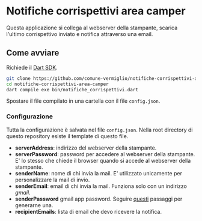 # Notifiche corrispettivi area camper

Questa applicazione si collega al webserver della stampante, scarica l'ultimo corrispettivo inviato e notifica attraverso una email.

## Come avviare

Richiede il [Dart SDK](https://dart.dev/get-dart).

```bash
git clone https://github.com/comune-vermiglio/notifiche-corrispettivi-area-camper.git
cd notifiche-corrispettivi-area-camper
dart compile exe bin/notifiche_corrispettivi.dart
```

Spostare il file compilato in una cartella con il file `config.json`.

### Configurazione

Tutta la configurazione è salvata nel file `config.json`. Nella root directory di questo repository esiste il template di questo file.

- **serverAddress**: indirizzo del webserver della stampante.
- **serverPassword**: password per accedere al webserver della stampante. E' lo stesso che chiede il browser quando si accede al webserver della stampante.
- **senderName**: nome di chi invia la mail. E' utilizzato unicamente per personalizzare la mail di invio.
- **senderEmail**: email di chi invia la mail. Funziona solo con un indirizzo _gmail_.
- **senderPassword** gmail app password. Seguire [questi](https://support.google.com/mail/answer/185833?hl=en) passaggi per generarne una.
- **recipientEmails**: lista di email che devo ricevere la notifica.
